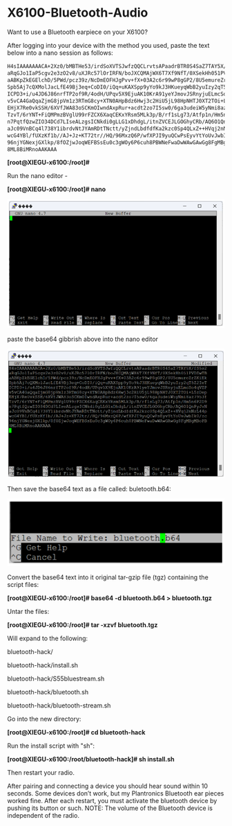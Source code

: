 # X6100-Bluetooth-Audio


Want to use a Bluetooth earpiece on your X6100?

After logging into your device with the method you used, paste the text below into a
nano session as follows:

```
H4sIAAAAAAACA+2Xz0/bMBTHe53/irdSoXVTSJwfzQQCLrvtsAPaadrBTR0S4SaZ7TAY5X/fS5s2
aRqGJo1IaP5cgv2e3zO2v8/uXJRc57lOrIRFN/boJXCQMAjWX6T7Xf9NfT/0XSekHh051PVDZwTB
aABKpZkEGElchD/5PWd/pcz39z/NcDmEOFHJgPvv+fX+03A2c6r99wP8gGP2/8U5emureZrZKiEk
Spb5Aj7cQXMolJacLfE49Bj3eq+CoDI0/iQq+uKAXSpp9yYo9kJ3HKueyqWbB2yuIzy2qT5Z2IeT
ICPD3+i/u4JD6J86nrfTP2of9R/4odH/UPqv5X9EjuAK10KrA91yeYJmovJSRnyjuELmcSo4qVZP
v5vCA4GaQqaZjmG8jpVm1z3RTmG8cy+XTN0AHpBdz6Hwj3c2HiU5jL98HpNHTJ0XT2TOi+L5zDep
EHjX7Re0vkSSH/6XVfJWA83oSCKmOIwndAxpRur+acdt2zo7I5sw0/6ga3udeiW5yNmi8az7953f
TzvT/6rYNT+FiQMPmzBVglU99rFZCX6XaqCEKxYRsm5MLk3p/B/rf1sLg73/Atfp1n/Hm5n6P2D9
n7PqtfQzwZIO34DCd7LIseALzgsICNkdi0gLLG1xDhdgL/itnZVCEJLGOGhyCRb/AQ6O1QnPyJvN
aJc09VnBCq4l738Y1ibrdvNtJYAmRDtTNctt/yZjndLbdfdfKa2kzc0Sp4QLxZ++HVqj2nNzL44p
wcG4YBl/fUXzKf1b//AJ+Jz+KT72tr//HQ/96MxzQ6P/wfXPJI9yuQCwPsEyvYtYoUvJwbIk0/zc
96njYGNexjGXlkp/8fOZjwJoqWEFBSsEu0c3gWOy6P6cuh8PBWNeFwaDwWAwGAwGg8FgMBgMBoPB
8ML8BiMRnoAAKAAA
```

**[root@XIEGU-x6100:/root]#**


Run the nano editor -


**[root@XIEGU-x6100:/root]# nano**


![](https://github.com/busysteve/X6100-Bluetooth-Audio/blob/main/nano.png)


paste the base64 gibbrish above into the nano editor


![](https://github.com/busysteve/X6100-Bluetooth-Audio/blob/main/nano-base64.png)


Then save the base64 text as a file called: buletooth.b64:


![](https://github.com/busysteve/X6100-Bluetooth-Audio/blob/main/nano-save-as.png)



Convert the base64 text into it original tar-gzip file (tgz) containing the script files:

**[root@XIEGU-x6100:/root]# base64 -d bluetooth.b64 > bluetooth.tgz**


Untar the files:

**[root@XIEGU-x6100:/root]# tar -xzvf bluetooth.tgz**

Will expand to the following:

bluetooth-hack/

bluetooth-hack/install.sh

bluetooth-hack/S55bluestream.sh

bluetooth-hack/bluetooth.sh

bluetooth-hack/bluetooth-stream.sh



Go into the new directory:

**[root@XIEGU-x6100:/root]# cd bluetooth-hack**


Run the install script with "sh":

**[root@XIEGU-x6100:/root/bluetooth-hack]# sh install.sh**


Then restart your radio.


After pairing and connecting a device you should hear sound within 10 seconds. Some devices
don’t work, but my Plantronics Bluetooth ear pieces worked fine. After each restart, you must
activate the bluetooth device by pushing its button or such.
NOTE: The volume of the Bluetooth device is independent of the radio.

